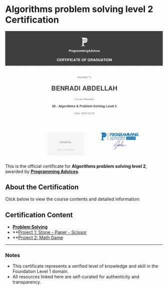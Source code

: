 # Algorithms problem solving level 2 Certification

[![Algo Lev 2](./05_Algorithms_problem_solving_level_2.png)](./05_Algorithms_problem_solving_level_2.pdf)

This is the official certificate for **Algorithms problem solving level 2**, awarded by **[Programming Advices](../README.md)**.

## About the Certification

Click below to view the course contents and detailed information:

## Certification Content
- **[Problem Solving](https://github.com/BENRADI-ABDELLAH/Problem_Solving/tree/main/ProgrammingAdvices.com/Level__2)**
- **[Project 1: Stone - Paper - Scissor](https://github.com/BENRADI-ABDELLAH/Projects/tree/main/Stone_Paper_Scissor)
- **[Project 2: Math Game](https://github.com/BENRADI-ABDELLAH/Projects/tree/main/Math_Game)
---

### Notes

- This certificate represents a verified level of knowledge and skill in the Foundation Level 1 domain.
- All resources linked here are self-curated for authenticity and transparency.
